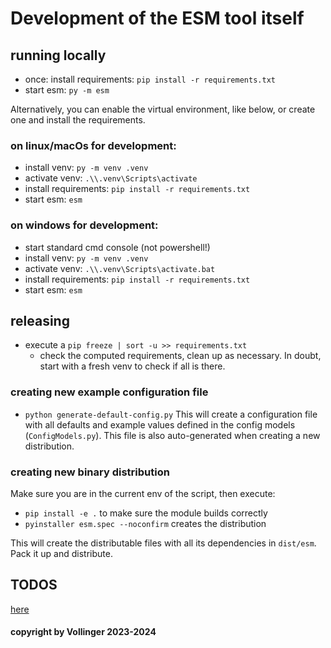 # Development of the ESM tool itself

## running locally 

- once: install requirements: `pip install -r requirements.txt`
- start esm: `py -m esm`

Alternatively, you can enable the virtual environment, like below, or create one and install the requirements.

### on linux/macOs for development:

- install venv: `py -m venv .venv`
- activate venv: `.\\.venv\Scripts\activate`
- install requirements: `pip install -r requirements.txt`
- start esm: `esm`

### on windows for development:

- start standard cmd console (not powershell!)
- install venv: `py -m venv .venv`
- activate venv: `.\\.venv\Scripts\activate.bat`
- install requirements: `pip install -r requirements.txt`
- start esm: `esm`

## releasing

- execute a `pip freeze | sort -u >> requirements.txt`
  - check the computed requirements, clean up as necessary. In doubt, start with a fresh venv to check if all is there.

### creating new example configuration file
- `python generate-default-config.py`
This will create a configuration file with all defaults and example values defined in the config models (`ConfigModels.py`). This file is also auto-generated when creating a new distribution.

### creating new binary distribution

Make sure you are in the current env of the script, then execute:

- `pip install -e .` to make sure the module builds correctly
- `pyinstaller esm.spec --noconfirm` creates the distribution

This will create the distributable files with all its dependencies in `dist/esm`. Pack it up and distribute.

## TODOS

[here](todos.md)

#### copyright by Vollinger 2023-2024
